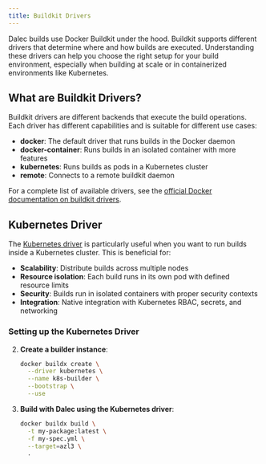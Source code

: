```yaml
---
title: Buildkit Drivers
---
```


Dalec builds use Docker Buildkit under the hood. Buildkit supports different drivers that determine where and how builds are executed. Understanding these drivers can help you choose the right setup for your build environment, especially when building at scale or in containerized environments like Kubernetes.

## What are Buildkit Drivers?

Buildkit drivers are different backends that execute the build operations. Each driver has different capabilities and is suitable for different use cases:

- **docker**: The default driver that runs builds in the Docker daemon
- **docker-container**: Runs builds in an isolated container with more features
- **kubernetes**: Runs builds as pods in a Kubernetes cluster
- **remote**: Connects to a remote buildkit daemon

For a complete list of available drivers, see the [official Docker documentation on buildkit drivers](https://docs.docker.com/build/builders/drivers/).

## Kubernetes Driver

The [Kubernetes driver](https://docs.docker.com/build/builders/drivers/kubernetes/) is particularly useful when you want to run builds inside a Kubernetes cluster. This is beneficial for:

- **Scalability**: Distribute builds across multiple nodes
- **Resource isolation**: Each build runs in its own pod with defined resource limits
- **Security**: Builds run in isolated containers with proper security contexts
- **Integration**: Native integration with Kubernetes RBAC, secrets, and networking

### Setting up the Kubernetes Driver

2. **Create a builder instance**:
   ```bash
   docker buildx create \
     --driver kubernetes \
     --name k8s-builder \
     --bootstrap \
     --use
   ```

3. **Build with Dalec using the Kubernetes driver**:
   ```bash
   docker buildx build \
     -t my-package:latest \
     -f my-spec.yml \
     --target=azl3 \
     .
   ```
